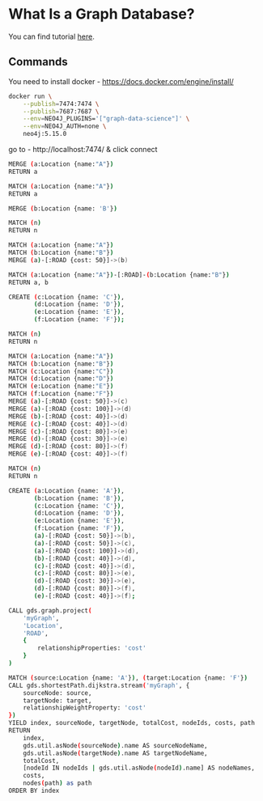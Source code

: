 # What Is a Graph Database?

You can find tutorial [here](https://youtu.be/LuTzJZwMLUQ).

## Commands

You need to install docker - https://docs.docker.com/engine/install/

```bash
docker run \
    --publish=7474:7474 \
    --publish=7687:7687 \
    --env=NEO4J_PLUGINS='["graph-data-science"]' \
    --env=NEO4J_AUTH=none \
    neo4j:5.15.0
```


go to - http://localhost:7474/ & click connect


```bash
MERGE (a:Location {name:"A"})
RETURN a
```


```bash
MATCH (a:Location {name:"A"})
RETURN a
```

```bash
MERGE (b:Location {name: 'B'})
```

```bash
MATCH (n)
RETURN n
```

```bash
MATCH (a:Location {name:"A"})
MATCH (b:Location {name:"B"})
MERGE (a)-[:ROAD {cost: 50}]->(b)
```

```bash
MATCH (a:Location {name:"A"})-[:ROAD]-(b:Location {name:"B"})
RETURN a, b
```

```bash
CREATE (c:Location {name: 'C'}),
       (d:Location {name: 'D'}),
       (e:Location {name: 'E'}),
       (f:Location {name: 'F'});
```

```bash
MATCH (n)
RETURN n
```

```bash
MATCH (a:Location {name:"A"})
MATCH (b:Location {name:"B"})
MATCH (c:Location {name:"C"})
MATCH (d:Location {name:"D"})
MATCH (e:Location {name:"E"})
MATCH (f:Location {name:"F"})
MERGE (a)-[:ROAD {cost: 50}]->(c)
MERGE (a)-[:ROAD {cost: 100}]->(d)
MERGE (b)-[:ROAD {cost: 40}]->(d)
MERGE (c)-[:ROAD {cost: 40}]->(d)
MERGE (c)-[:ROAD {cost: 80}]->(e)
MERGE (d)-[:ROAD {cost: 30}]->(e)
MERGE (d)-[:ROAD {cost: 80}]->(f)
MERGE (e)-[:ROAD {cost: 40}]->(f)
```

```bash
MATCH (n)
RETURN n
```

```bash
CREATE (a:Location {name: 'A'}),
       (b:Location {name: 'B'}),
       (c:Location {name: 'C'}),
       (d:Location {name: 'D'}),
       (e:Location {name: 'E'}),
       (f:Location {name: 'F'}),
       (a)-[:ROAD {cost: 50}]->(b),
       (a)-[:ROAD {cost: 50}]->(c),
       (a)-[:ROAD {cost: 100}]->(d),
       (b)-[:ROAD {cost: 40}]->(d),
       (c)-[:ROAD {cost: 40}]->(d),
       (c)-[:ROAD {cost: 80}]->(e),
       (d)-[:ROAD {cost: 30}]->(e),
       (d)-[:ROAD {cost: 80}]->(f),
       (e)-[:ROAD {cost: 40}]->(f);
```

```bash
CALL gds.graph.project(
    'myGraph',
    'Location',
    'ROAD',
    {
        relationshipProperties: 'cost'
    }
)
```

```bash
MATCH (source:Location {name: 'A'}), (target:Location {name: 'F'})
CALL gds.shortestPath.dijkstra.stream('myGraph', {
    sourceNode: source,
    targetNode: target,
    relationshipWeightProperty: 'cost'
})
YIELD index, sourceNode, targetNode, totalCost, nodeIds, costs, path
RETURN
    index,
    gds.util.asNode(sourceNode).name AS sourceNodeName,
    gds.util.asNode(targetNode).name AS targetNodeName,
    totalCost,
    [nodeId IN nodeIds | gds.util.asNode(nodeId).name] AS nodeNames,
    costs,
    nodes(path) as path
ORDER BY index
```
